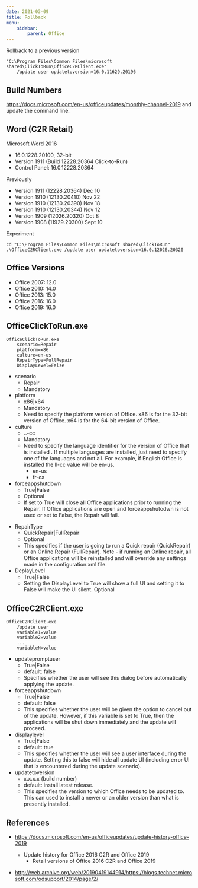 ```yaml
---
date: 2021-03-09
title: Rollback
menu:
    sidebar:
        parent: Office
---
```


Rollback to a previous version
```
"C:\Program Files\Common Files\microsoft shared\ClickToRun\OfficeC2RClient.exe"
	/update user updatetoversion=16.0.11629.20196
```


## Build Numbers
https://docs.microsoft.com/en-us/officeupdates/monthly-channel-2019 and update the command line. 



## Word (C2R Retail)
Microsoft Word 2016
- 16.0.1228.20100, 32-bit
- Version 1911 (Build 12228.20364 Click-to-Run)
- Control Panel: 16.0.12228.20364

Previously

- Version 1911 (12228.20364) Dec 10
- Version 1910 (12130.20410) Nov 22
- Version 1910 (12130.20390) Nov 18
- Version 1910 (12130.20344) Nov 12
- Version 1909 (12026.20320) Oct 8
- Version 1908 (11929.20300) Sept 10

Experiment
```
cd "C:\Program Files\Common Files\microsoft shared\ClickToRun"
.\OfficeC2RClient.exe /update user updatetoversion=16.0.12026.20320
```


## Office Versions
- Office 2007: 12.0
- Office 2010: 14.0
- Office 2013: 15.0
- Office 2016: 16.0
- Office 2019: 16.0



## OfficeClickToRun.exe
```
OfficeClickToRun.exe
	scenario=Repair
	platform=x86
	culture=en-us
	RepairType=FullRepair
	DisplayLevel=False
```

- scenario
	+ Repair
	+ Mandatory
- platform
	+ x86|x64
	+ Mandatory
	+ Need to specify the platform version of Office.  x86 is for the 32-bit version of Office. x64 is for the 64-bit version of Office. 
- culture
	+ ..-cc
	+ Mandatory
	+ Need to specify the language identifier for the version of Office that is installed .  If multiple languages are installed, just need to specify one of the languages and not all.  For example, if English Office is installed the ll-cc value will be en-us.  
		- en-us
		- fr-ca
- forceappshutdown
	+ True|False
	+ Optional
	+ If set to True will close all Office applications prior to running the Repair.  If Office applications are open and forceappshutodwn is not used or set to False, the Repair will fail. 
+ RepairType
	+ QuickRepair|FullRepair
	+ Optional
	+ This specifies if the user is going to run a Quick repair (QuickRepair) or an Online Repair (FullRepair).  Note - if running an Online repair, all Office applications will be reinstalled and will override any settings made in the configuration.xml file. 
+ DeplayLevel
	+ True|False
	+ Setting the DisplayLevel to True will show a full UI and setting it to False will make the UI silent. Optional

## OfficeC2RClient.exe
```
OfficeC2RClient.exe
	/update user
	variable1=value
	variable2=value
	...
	variableN=value
```

- updatepromptuser
	+ True|False
	+ default: false
	+ Specifies whether the user will see this dialog before automatically applying the update.
- forceappshutdown
	+ True|False 
	+ default: false
	+ This specifies whether the user will be given the option to cancel out of the update. However, if this variable is set to True, then the applications will be shut down immediately and the update will proceed.
- displaylevel
	+ True|False
	+ default: true
	+ This specifies whether the user will see a user interface during the update. Setting this to false will hide all update UI (including error UI that is encountered during the update scenario).
- updatetoversion
	+ x.x.x.x (build number)
	+ default: install latest release.
	+ This specifies the version to which Office needs to be updated to.  This can used to install a newer or an older version than what is presently installed.




## References
- https://docs.microsoft.com/en-us/officeupdates/update-history-office-2019
	* Update history for Office 2016 C2R and Office 2019
		* Retail versions of Office 2016 C2R and Office 2019

- http://web.archive.org/web/20190419144914/https://blogs.technet.microsoft.com/odsupport/2014/page/2/